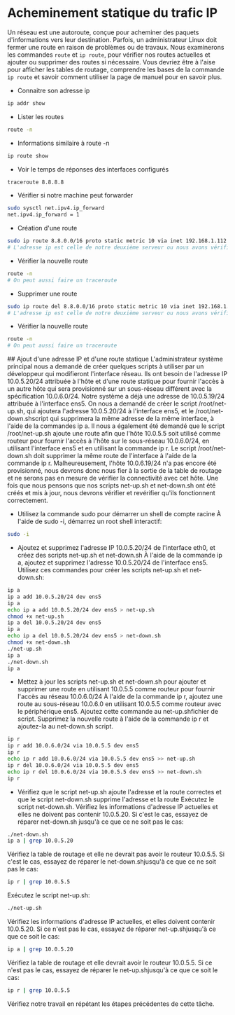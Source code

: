 # Acheminement statique du trafic IP
Un réseau est une autoroute, conçue pour acheminer des paquets d'informations vers leur destination.
Parfois, un administrateur Linux doit fermer une route en raison de problèmes ou de travaux.
Nous examinerons les commandes `route` et `ip route`, pour vérifier nos routes actuelles et ajouter ou supprimer des routes si nécessaire.
Vous devriez être à l'aise pour afficher les tables de routage, comprendre les bases de la commande `ip route` et savoir comment utiliser la page de manuel pour en savoir plus.

- Connaitre son adresse ip

```bash
ip addr show
```

- Lister les routes

```bash
route -n
```

- Informations similaire à route -n

```bash
ip route show
```

- Voir le temps de réponses des interfaces configurés

```bash
traceroute 8.8.8.8
```

- Vérifier si notre machine peut forwarder

```bash
sudo sysctl net.ipv4.ip_forward
net.ipv4.ip_forward = 1
```

- Création d'une route

```bash
sudo ip route 8.8.0.0/16 proto static metric 10 via inet 192.168.1.112 dev enp0s5
# L'adresse ip est celle de notre deuxième serveur ou nous avons vérifié si il forwarder
```

- Vérifier la nouvelle route

```bash
route -n
# On peut aussi faire un traceroute
```

- Supprimer une route

```bash
sudo ip route del 8.8.0.0/16 proto static metric 10 via inet 192.168.1.112 dev enp0s5
# L'adresse ip est celle de notre deuxième serveur ou nous avons vérifié si il forwarder
```

- Vérifier la nouvelle route

```bash
route -n
# On peut aussi faire un traceroute
```

## Ajout d'une adresse IP et d'une route statique
L'administrateur système principal nous a demandé de créer quelques scripts à utiliser par un développeur qui modifieront l'interface réseau.
Ils ont besoin de l'adresse IP 10.0.5.20/24 attribuée à l'hôte et d'une route statique pour fournir l'accès à un autre hôte qui sera provisionné sur un sous-réseau différent avec la spécification 10.0.6.0/24.
Notre système a déjà une adresse de 10.0.5.19/24 attribuée à l'interface ens5.
On nous a demandé de créer le  script /root/net-up.sh, qui ajoutera l'adresse 10.0.5.20/24 à l'interface ens5, et le /root/net-down.shscript qui supprimera la même adresse de la même interface, à l'aide de la commandes ip a.
Il nous a également été demandé que le script /root/net-up.sh ajoute une route afin que l'hôte 10.0.5.5 soit utilisé comme routeur pour fournir l'accès à l'hôte sur le sous-réseau 10.0.6.0/24, en utilisant l'interface ens5 et en utilisant la commande ip r.
Le script /root/net-down.sh doit supprimer la même route de l'interface à l'aide de la commande ip r.
Malheureusement, l'hôte 10.0.6.19/24 n'a pas encore été provisionné, nous devrons donc nous fier à la sortie de la table de routage et ne serons pas en mesure de vérifier la connectivité avec cet hôte.
Une fois que nous pensons que nos scripts net-up.sh et net-down.sh ont été créés et mis à jour, nous devrons vérifier et revérifier qu'ils fonctionnent correctement.

- Utilisez la commande sudo pour démarrer un shell de compte racine
À l'aide de sudo -i, démarrez un root shell interactif:

```bash
sudo -i
```

- Ajoutez et supprimez l'adresse IP 10.0.5.20/24 de l'interface eth0, et créez des scripts net-up.sh et net-down.sh
À l'aide de la commande ip a, ajoutez et supprimez l'adresse 10.0.5.20/24 de l'interface ens5.
Utilisez ces commandes pour créer les scripts net-up.sh et net-down.sh:

```bash
ip a
ip a add 10.0.5.20/24 dev ens5
ip a
echo ip a add 10.0.5.20/24 dev ens5 > net-up.sh
chmod +x net-up.sh
ip a del 10.0.5.20/24 dev ens5
ip a
echo ip a del 10.0.5.20/24 dev ens5 > net-down.sh
chmod +x net-down.sh
./net-up.sh
ip a 
./net-down.sh
ip a
```

- Mettez à jour les scripts net-up.sh et net-down.sh pour ajouter et supprimer une route en utilisant 10.0.5.5 comme routeur pour fournir l'accès au réseau 10.0.6.0/24
À l'aide de la commande ip r, ajoutez une route au sous-réseau 10.0.6.0 en utilisant 10.0.5.5 comme routeur avec le périphérique ens5.
Ajoutez cette commande au net-up.shfichier de script. 
Supprimez la nouvelle route à l'aide de la commande ip r et ajoutez-la au net-down.sh script.

```bash
ip r
ip r add 10.0.6.0/24 via 10.0.5.5 dev ens5
ip r
echo ip r add 10.0.6.0/24 via 10.0.5.5 dev ens5 >> net-up.sh
ip r del 10.0.6.0/24 via 10.0.5.5 dev ens5
echo ip r del 10.0.6.0/24 via 10.0.5.5 dev ens5 >> net-down.sh
ip r
```

- Vérifiez que le script net-up.sh ajoute l'adresse et la route correctes et que le script net-down.sh supprime l'adresse et la route
Exécutez le script net-down.sh.
Vérifiez les informations d'adresse IP actuelles et elles ne doivent pas contenir 10.0.5.20.
Si c'est le cas, essayez de réparer net-down.sh jusqu'à ce que ce ne soit pas le cas:

```bash
./net-down.sh
ip a | grep 10.0.5.20
```

Vérifiez la table de routage et elle ne devrait pas avoir le routeur 10.0.5.5. 
Si c'est le cas, essayez de réparer le net-down.shjusqu'à ce que ce ne soit pas le cas:

```bash
ip r | grep 10.0.5.5
```

Exécutez le script net-up.sh:

```bash
./net-up.sh
```

Vérifiez les informations d'adresse IP actuelles, et elles doivent contenir 10.0.5.20. Si ce n'est pas le cas, essayez de réparer net-up.shjusqu'à ce que ce soit le cas:

```bash
ip a | grep 10.0.5.20
```

Vérifiez la table de routage et elle devrait avoir le routeur 10.0.5.5. Si ce n'est pas le cas, essayez de réparer le net-up.shjusqu'à ce que ce soit le cas:

```bash
ip r | grep 10.0.5.5
```

Vérifiez notre travail en répétant les étapes précédentes de cette tâche.
